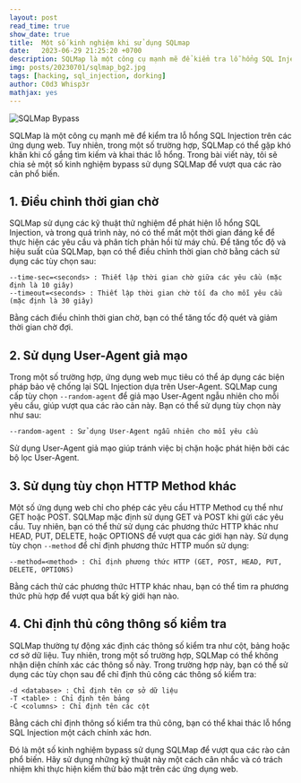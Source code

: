 ```yaml
---
layout: post
read_time: true
show_date: true
title:  Một số kinh nghiệm khi sử dụng SQLmap
date:   2023-06-29 21:25:20 +0700
description: SQLMap là một công cụ mạnh mẽ để kiểm tra lỗ hổng SQL Injection trên các ứng dụng web. Tuy nhiên, trong một số trường hợp, SQLMap có thể gặp khó khăn khi cố gắng tìm kiếm và khai thác lỗ hổng. Trong bài viết này, tôi sẽ chia sẻ một số kinh nghiệm bypass sử dụng SQLMap để vượt qua các rào cản phổ biến.
img: posts/20230701/sqlmap_bg2.jpg
tags: [hacking, sql_injection, dorking]
author: C0d3 Whisp3r
mathjax: yes
---
```

![SQLMap Bypass](https://i0.wp.com/1.bp.blogspot.com/-474Eh-AZdcc/Xt3LZMa3OgI/AAAAAAAAStc/xIwSXNlVmiM_7Pdg7b9MnDyScF2KqJBgwCNcBGAsYHQ/s1600/Atlas_2.png)

SQLMap là một công cụ mạnh mẽ để kiểm tra lỗ hổng SQL Injection trên các ứng dụng web. Tuy nhiên, trong một số trường hợp, SQLMap có thể gặp khó khăn khi cố gắng tìm kiếm và khai thác lỗ hổng. Trong bài viết này, tôi sẽ chia sẻ một số kinh nghiệm bypass sử dụng SQLMap để vượt qua các rào cản phổ biến.

## 1. Điều chỉnh thời gian chờ

SQLMap sử dụng các kỹ thuật thử nghiệm để phát hiện lỗ hổng SQL Injection, và trong quá trình này, nó có thể mất một thời gian đáng kể để thực hiện các yêu cầu và phân tích phản hồi từ máy chủ. Để tăng tốc độ và hiệu suất của SQLMap, bạn có thể điều chỉnh thời gian chờ bằng cách sử dụng các tùy chọn sau:

```
--time-sec=<seconds> : Thiết lập thời gian chờ giữa các yêu cầu (mặc định là 10 giây)
--timeout=<seconds> : Thiết lập thời gian chờ tối đa cho mỗi yêu cầu (mặc định là 30 giây)
```

Bằng cách điều chỉnh thời gian chờ, bạn có thể tăng tốc độ quét và giảm thời gian chờ đợi.

## 2. Sử dụng User-Agent giả mạo

Trong một số trường hợp, ứng dụng web mục tiêu có thể áp dụng các biện pháp bảo vệ chống lại SQL Injection dựa trên User-Agent. SQLMap cung cấp tùy chọn `--random-agent` để giả mạo User-Agent ngẫu nhiên cho mỗi yêu cầu, giúp vượt qua các rào cản này. Bạn có thể sử dụng tùy chọn này như sau:

```--random-agent : Sử dụng User-Agent ngẫu nhiên cho mỗi yêu cầu```


Sử dụng User-Agent giả mạo giúp tránh việc bị chặn hoặc phát hiện bởi các bộ lọc User-Agent.

## 3. Sử dụng tùy chọn HTTP Method khác

Một số ứng dụng web chỉ cho phép các yêu cầu HTTP Method cụ thể như GET hoặc POST. SQLMap mặc định sử dụng GET và POST khi gửi các yêu cầu. Tuy nhiên, bạn có thể thử sử dụng các phương thức HTTP khác như HEAD, PUT, DELETE, hoặc OPTIONS để vượt qua các giới hạn này. Sử dụng tùy chọn `--method` để chỉ định phương thức HTTP muốn sử dụng:

```--method=<method> : Chỉ định phương thức HTTP (GET, POST, HEAD, PUT, DELETE, OPTIONS)```


Bằng cách thử các phương thức HTTP khác nhau, bạn có thể tìm ra phương thức phù hợp để vượt qua bất kỳ giới hạn nào.

## 4. Chỉ định thủ công thông số kiểm tra

SQLMap thường tự động xác định các thông số kiểm tra như cột, bảng hoặc cơ sở dữ liệu. Tuy nhiên, trong một số trường hợp, SQLMap có thể không nhận diện chính xác các thông số này. Trong trường hợp này, bạn có thể sử dụng các tùy chọn sau để chỉ định thủ công các thông số kiểm tra:

```
-d <database> : Chỉ định tên cơ sở dữ liệu
-T <table> : Chỉ định tên bảng
-C <columns> : Chỉ định tên các cột
```


Bằng cách chỉ định thông số kiểm tra thủ công, bạn có thể khai thác lỗ hổng SQL Injection một cách chính xác hơn.

Đó là một số kinh nghiệm bypass sử dụng SQLMap để vượt qua các rào cản phổ biến. Hãy sử dụng những kỹ thuật này một cách cân nhắc và có trách nhiệm khi thực hiện kiểm thử bảo mật trên các ứng dụng web.

